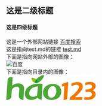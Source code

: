 ## 这是二级标题
#### 这是四级标题
这是一个外部网站链接 [百度搜索](https://www.baidu.com)  
这是指向test.md的链接 [test.md](https://github.com/soul-of-winter/Test/blob/main/test.md)  
下面是指向网站外部的图像：  
![百度](https://www.baidu.com/img/PCtm_d9c8750bed0b3c7d089fa7d55720d6cf.png)  
下面是指向目录内的图像：  
![hao123](./hao123.png)
